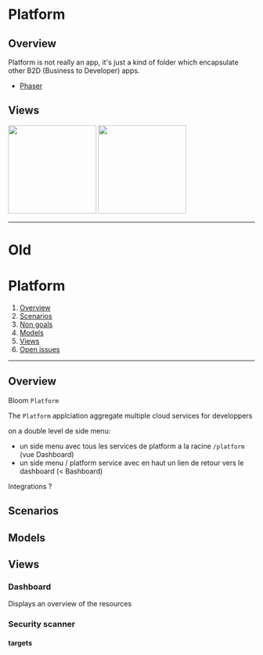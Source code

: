 # Platform

## Overview

Platform is not really an app, it's just a kind of folder which encapsulate other B2D (Business to Developer) apps.

* [Phaser](../phaser)


## Views

<img src="platform.jpg" width="180" />
<img src="platform_drawer.jpg" width="180" />


------------

# Old

# Platform

1. [Overview](#overview)
2. [Scenarios](#scenarios)
3. [Non goals](#non-goals)
4. [Models](#models)
5. [Views](#views)
6. [Open issues](#open-issues)

-------------------

## Overview

Bloom `Platform`

The `Platform` applciation aggregate multiple cloud services for developpers

on a double level de side menu:
- un side menu avec tous les services de platform a la racine `/platform` (vue Dashboard)
- un side menu / platform service avec en haut un lien de retour vers le dashboard (< Bashboard)

Integrations ?


## Scenarios


## Models


## Views

### Dashboard

Displays an overview of the resources


### Security scanner

#### targets
